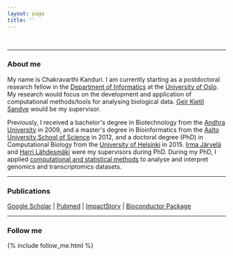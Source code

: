 ```yaml
---
layout: page
title: ''
---
```


<div class="circularProfilePic"></div>

<br>

***

### About me

My name is Chakravarthi Kanduri. I am currently starting as a postdoctoral research fellow in the [Department of Informatics](https://www.mn.uio.no/ifi/english/) at the [University of Oslo](https://www.uio.no/english/). My research would focus on the development and application of computational methods/tools for analysing biological data. [Geir Kjetil Sandve](http://www.mn.uio.no/ifi/english/people/aca/geirksa/) would be my supervisor. 

Previously, I received a bachelor's degree in Biotechnology from the [Andhra University](http://andhrauniversity.edu.in/index.html) in 2009, and a master's degree in Bioinformatics from the [Aalto University School of Science](http://sci.aalto.fi/en/) in 2012, and a doctoral degree (PhD) in Computational Biology from the [University of Helsinki](https://www.helsinki.fi/en) in 2015. [Irma Järvelä](https://tuhat.halvi.helsinki.fi/portal/en/persons/irma-jarvela(4c752715-87c4-4ec0-8f33-b0fd2c7c4627).html) and [Harri Lähdesmäki](http://research.ics.aalto.fi/csb/index.shtml) were my supervisors during PhD. During my PhD, I applied [computational and statistical methods](https://en.wikipedia.org/wiki/Bioinformatics) to analyse and interpret genomics and transcriptomics datasets.

***

### Publications

[Google Scholar](https://scholar.google.co.in/citations?user=FSLkeIcAAAAJ&hl=en) | [Pubmed](http://www.ncbi.nlm.nih.gov/pubmed/?term=chakravarthi+kanduri%5BAuthor%5D) | [ImpactStory](https://impactstory.org/u/0000-0002-4783-9060) | [Bioconductor Package](bioconductor.org/packages/GenRank/) 

***

### Follow me


{% include follow_me.html %}